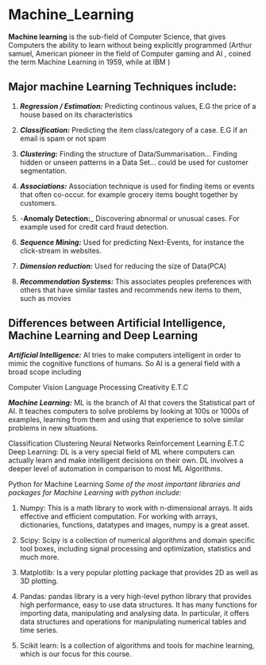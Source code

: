 # Machine_Learning
**Machine learning** is the sub-field of Computer Science, that gives Computers the ability to learn without being explicitly programmed (Arthur samuel, American pioneer in the field of Computer gaming and AI , coined the term Machine Learning in 1959, while at IBM )

## Major machine Learning Techniques include:
1. _**Regression / Estimation:**_ Predicting continous values, E.G the price of a house based on its characteristics

2. _**Classification:**_ Predicting the item class/category of a case. E.G if an email is spam or not spam

3. _**Clustering:**_ Finding the structure of Data/Summarisation... Finding hidden or unseen patterns in a Data Set... could be used for customer segmentation.

4. _**Associations:**_ Association technique is used for finding items or events that often co-occur. for example grocery items bought together by customers.

5. -**Anomaly Detection:**_ Discovering abnormal or unusual cases. For example used for credit card fraud detection.

6. _**Sequence Mining:**_ Used for predicting Next-Events, for instance the click-stream in websites.

7. _**Dimension reduction:**_ Used for reducing the size of Data(PCA)

8. _**Recommendation Systems:**_ This associates peoples preferences with others that have similar tastes and recommends new items to them, such as movies

## Differences between Artificial Intelligence, Machine Learning and Deep Learning<br>
_**Artificial Intelligence:**_
AI tries to make computers intelligent in order to mimic the cognitive functions of humans. So AI is a general field with a broad scope including

Computer Vision
Language Processing
Creativity
E.T.C

_**Machine Learning:**_
ML is the branch of AI that covers the Statistical part of AI. It teaches computers to solve problems by looking at 100s or 1000s of examples, learning from them and using that experience to solve similar problems in new situations. 

Classification
Clustering
Neural Networks
Reinforcement Learning
E.T.C
Deep Learning:
DL is a very special field of ML where computers can actually learn and make intelligent decisions on their own.
DL involves a deeper level of automation in comparison to most ML Algorithms.

Python for Machine Learning
_Some of the most important libraries and packages for Machine Learning with python include:_

1. Numpy:
This is a math library to work with n-dimensional arrays. It aids effective and efficient computation.
For working with arrays, dictionaries, functions, datatypes and images, numpy is a great asset.

2. Scipy:
Scipy is a collection of numerical algorithms and domain specific tool boxes, including signal processing and optimization, statistics and much more.

3. Matplotlib:
Is a very popular plotting package that provides 2D as well as 3D plotting.

4. Pandas:
pandas library is a very high-level python library that provides high performance, easy to use data structures.
It has many functions for importing data, manipulating and analysing data. In particular, it offers data structures and operations for manipulating numerical tables and time series.

5. Scikit learn:
Is a collection of algorithms and tools for machine learning, which is our focus for this course.
